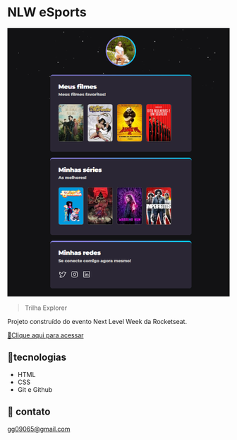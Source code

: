 # NLW eSports 

![preview](./.github/site.png)

>Trilha Explorer

Projeto construído do evento Next Level Week da Rocketseat.

[🔗Clique aqui para acessar](https://gabrielaglima.github.io/nlw-esports-explorer-desafio-2/)

## 🔧tecnologias

- HTML
- CSS
- Git e Github

## 📱 contato 
gg09065@gmail.com
